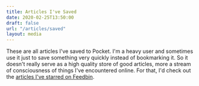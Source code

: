 ```yaml
---
title: Articles I've Saved
date: 2020-02-25T13:50:00
draft: false
url: "/articles/saved"
layout: media
---
```


These are all articles I've saved to Pocket. I'm a heavy user and sometimes use it just to save something very quickly instead of bookmarking it. So it doesn't really serve as a high quality store of good articles, more a stream of consciousness of things I've encountered online. For that, I'd check out the [articles I've starred on Feedbin](/articles/liked).

